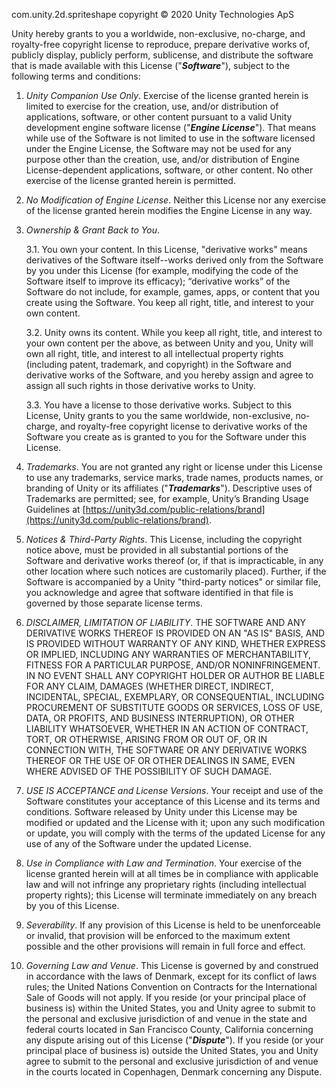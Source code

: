 com.unity.2d.spriteshape copyright © 2020 Unity Technologies ApS

Unity hereby grants to you a worldwide, non-exclusive, no-charge, and royalty-free copyright license to reproduce,
prepare derivative works of, publicly display, publicly perform, sublicense, and distribute the software that is made
available with this License ("**_Software_**"), subject to the following terms and conditions:

1. *Unity Companion Use Only*. Exercise of the license granted herein is limited to exercise for the creation, use,
   and/or distribution of applications, software, or other content pursuant to a valid Unity development engine software
   license ("**_Engine License_**"). That means while use of the Software is not limited to use in the software licensed
   under the Engine License, the Software may not be used for any purpose other than the creation, use, and/or
   distribution of Engine License-dependent applications, software, or other content. No other exercise of the license
   granted herein is permitted.

1. *No Modification of Engine License*. Neither this License nor any exercise of the license granted herein modifies the
   Engine License in any way.

1. *Ownership & Grant Back to You*.

   3.1. You own your content. In this License, "derivative works" means derivatives of the Software itself--works
   derived only from the Software by you under this License (for example, modifying the code of the Software itself to
   improve its efficacy); “derivative works” of the Software do not include, for example, games, apps, or content that
   you create using the Software. You keep all right, title, and interest to your own content.

   3.2. Unity owns its content. While you keep all right, title, and interest to your own content per the above, as
   between Unity and you, Unity will own all right, title, and interest to all intellectual property rights (including
   patent, trademark, and copyright) in the Software and derivative works of the Software, and you hereby assign and
   agree to assign all such rights in those derivative works to Unity.

   3.3. You have a license to those derivative works. Subject to this License, Unity grants to you the same worldwide,
   non-exclusive, no-charge, and royalty-free copyright license to derivative works of the Software you create as is
   granted to you for the Software under this License.

1. *Trademarks*. You are not granted any right or license under this License to use any trademarks, service marks, trade
   names, products names, or branding of Unity or its affiliates ("**_Trademarks_**"). Descriptive uses of Trademarks
   are permitted; see, for example, Unity’s Branding Usage Guidelines
   at [https://unity3d.com/public-relations/brand](https://unity3d.com/public-relations/brand).

1. *Notices & Third-Party Rights*. This License, including the copyright notice above, must be provided in all
   substantial portions of the Software and derivative works thereof (or, if that is impracticable, in any other
   location where such notices are customarily placed). Further, if the Software is accompanied by a Unity "third-party
   notices" or similar file, you acknowledge and agree that software identified in that file is governed by those
   separate license terms.

1. *DISCLAIMER, LIMITATION OF LIABILITY*. THE SOFTWARE AND ANY DERIVATIVE WORKS THEREOF IS PROVIDED ON AN "AS IS" BASIS,
   AND IS PROVIDED WITHOUT WARRANTY OF ANY KIND, WHETHER EXPRESS OR IMPLIED, INCLUDING ANY WARRANTIES OF
   MERCHANTABILITY, FITNESS FOR A PARTICULAR PURPOSE, AND/OR NONINFRINGEMENT. IN NO EVENT SHALL ANY COPYRIGHT HOLDER OR
   AUTHOR BE LIABLE FOR ANY CLAIM, DAMAGES (WHETHER DIRECT, INDIRECT, INCIDENTAL, SPECIAL, EXEMPLARY, OR CONSEQUENTIAL,
   INCLUDING PROCUREMENT OF SUBSTITUTE GOODS OR SERVICES, LOSS OF USE, DATA, OR PROFITS, AND BUSINESS INTERRUPTION), OR
   OTHER LIABILITY WHATSOEVER, WHETHER IN AN ACTION OF CONTRACT, TORT, OR OTHERWISE, ARISING FROM OR OUT OF, OR IN
   CONNECTION WITH, THE SOFTWARE OR ANY DERIVATIVE WORKS THEREOF OR THE USE OF OR OTHER DEALINGS IN SAME, EVEN WHERE
   ADVISED OF THE POSSIBILITY OF SUCH DAMAGE.

1. *USE IS ACCEPTANCE and License Versions*. Your receipt and use of the Software constitutes your acceptance of this
   License and its terms and conditions. Software released by Unity under this License may be modified or updated and
   the License with it; upon any such modification or update, you will comply with the terms of the updated License for
   any use of any of the Software under the updated License.

1. *Use in Compliance with Law and Termination*. Your exercise of the license granted herein will at all times be in
   compliance with applicable law and will not infringe any proprietary rights (including intellectual property rights);
   this License will terminate immediately on any breach by you of this License.

1. *Severability*. If any provision of this License is held to be unenforceable or invalid, that provision will be
   enforced to the maximum extent possible and the other provisions will remain in full force and effect.

1. *Governing Law and Venue*. This License is governed by and construed in accordance with the laws of Denmark, except
   for its conflict of laws rules; the United Nations Convention on Contracts for the International Sale of Goods will
   not apply. If you reside (or your principal place of business is) within the United States, you and Unity agree to
   submit to the personal and exclusive jurisdiction of and venue in the state and federal courts located in San
   Francisco County, California concerning any dispute arising out of this License ("**_Dispute_**"). If you reside (or
   your principal place of business is) outside the United States, you and Unity agree to submit to the personal and
   exclusive jurisdiction of and venue in the courts located in Copenhagen, Denmark concerning any Dispute.